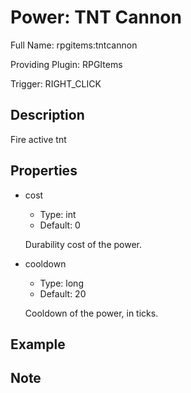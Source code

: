 # Power: TNT Cannon

Full Name: rpgitems:tntcannon

Providing Plugin: RPGItems

Trigger: RIGHT_CLICK

<!-- beginCustomHeader -->
<!-- endCustomHeader -->

## Description

Fire active tnt
<!-- beginCustomDescription -->
<!-- endCustomDescription -->

## Properties

* cost

  * Type: int
  * Default: 0

  Durability cost of the power.

* cooldown

  * Type: long
  * Default: 20

  Cooldown of the power, in ticks.


<!-- beginCustomProperties -->
<!-- endCustomProperties -->

## Example

<!-- beginCustomExample -->
<!-- endCustomExample -->

## Note

<!-- beginCustomNote -->
<!-- endCustomNote -->